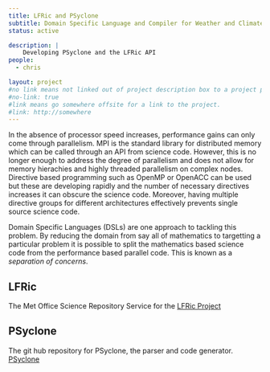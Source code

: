 ```yaml
---
title: LFRic and PSyclone
subtitle: Domain Specific Language and Compiler for Weather and Climate.
status: active

description: |
    Developing PSyclone and the LFRic API
people:
  - chris

layout: project
#no link means not linked out of project description box to a project page
#no-link: true
#link means go somewhere offsite for a link to the project.
#link: http://somewhere
---
```

In the absence of processor speed increases, performance gains can
only come through parallelism. MPI is the standard library for
distributed memory which can be called through an API from science
code. However, this is no longer
enough to address the degree of parallelism and does not allow for
memory hierachies and highly threaded parallelism on complex
nodes. Directive based programming such as OpenMP or OpenACC can be
used but these are developing rapidly and the number of necessary
directives increases it can obscure the science code. Moreover, having
multiple directive groups for different architectures effectively
prevents single source science code.

Domain Specific Languages (DSLs) are one approach to tackling this
problem. By reducing the domain from say all of mathematics to
targetting a particular problem it is possible to split the
mathematics based science code from the performance based parallel
code. This is known as a <i>separation of concerns</i>.

## LFRic
The Met Office Science Repository Service for the 
<a href="https://code.metoffice.gov.uk/trac/lfric">LFRic Project</a>

## PSyclone
The git hub repository for PSyclone, the parser and code generator.
<a href="https://github.com/stfc/PSyclone">PSyclone</a>

